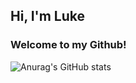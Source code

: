 ## Hi, I'm Luke

### Welcome to my Github!

![Anurag's GitHub stats](https://github-readme-stats.vercel.app/api?username=LukeConnors&show_icons=true&theme=radical)
<!--
**LukeConnors/LukeConnors** is a ✨ _special_ ✨ repository because its `README.md` (this file) appears on your GitHub profile.

Here are some ideas to get you started:

- 🔭 I’m currently working on ...
- 🌱 I’m currently learning ...
- 👯 I’m looking to collaborate on ...
- 🤔 I’m looking for help with ...
- 💬 Ask me about ...
- 📫 How to reach me: ...
- 😄 Pronouns: ...
- ⚡ Fun fact: ...
-->
